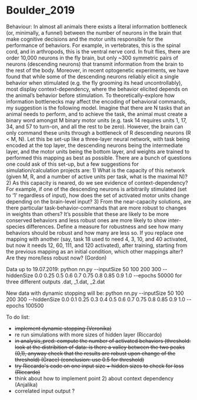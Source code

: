 # Boulder_2019

Behaviour: In almost all animals there exists a literal information bottleneck (or, minimally, a funnel) between the number of neurons in the brain that make cognitive decisions and the motor units responsible for the performance of behaviors.  For example, in vertebrates, this is the spinal cord, and in arthropods, this is the ventral nerve cord.  In fruit flies, there are order 10,000 neurons in the fly brain, but only ~300 symmetric pairs of neurons (descending neurons) that transmit information from the brain to the rest of the body.  Moreover, in recent optogenetic experiments, we have found that while some of the descending neurons reliably elicit a single behavior when stimulated (e.g. the fly grooming its head uncontrollably), most display context-dependency, where the behavior elicited depends on the animal’s behavior before stimulation. To theoretically-explore how information bottlenecks may affect the encoding of behavioral commands, my suggestion is the following model.  Imagine that there are N tasks that an animal needs to perform, and to achieve the task, the animal must create a binary word amongst M binary motor units (e.g. task 14 requires units 1, 17, 34, and 57 to turn-on, and all the rest to be zero).  However, the brain can only command these units through a bottleneck of R descending neurons (R < M, N).  Let this be set-up like a three-layer neural network, with task being encoded at the top layer, the descending neurons being the intermediate layer, and the motor units being the bottom layer, and weights are trained to performed this mapping as best as possible. There are a bunch of questions one could ask of this set-up, but a few suggestions for simulation/calculation projects are: 1) What is the capacity of this network (given M, R, and a number of active units per task, what is the maximal N)? 2) As this capacity is neared, do we see evidence of context-dependency?  For example, if one of the descending neurons is arbitrarily stimulated (set to ‘1’ regardless of input), how does the set of activated motor units change depending on the brain-level input?  3) From the near-capacity solutions, are there particular task-behavior-commands that are more robust to changes in weights than others?  It’s possible that these are likely to be more conserved behaviors and less robust ones are more likely to show inter-species differences. Define a measure for robustness and see how many behaviors should be robust and how many are less so.  If you replace one mapping with another (say, task 18 used to need 4, 3, 10, and 40 activated, but now it needs 12, 60, 111, and 120 activated), after training, starting from the previous mapping as an initial condition, which other mappings alter?  Are they more/less robust now? (Gordon)

Data up to 19.07.2019:
python nn.py --inputSize 50 100 200 300 --hiddenSize 0.0 0.25 0.5 0.6 0.7 0.75 0.8 0.85 0.9 1.0 --epochs 50000
for three different outputs .dat, _1.dat, _2.dat

New data with dynamic stopping will be:
python nn.py --inputSize 50 100 200 300 --hiddenSize 0.0 0.1 0.25 0.3 0.4 0.5 0.6 0.7 0.75 0.8 0.85 0.9 1.0 --epochs 100500

To do list:
- ~~implement dynamic stopping (Veronika)~~ 
- re run simulations with more sizes of hidden layer (Riccardo)
- ~~in analysis_pred: compute the number of activated behaviors (threshold: look at the distribition of data: is there a valley between the two peaks (0,1), anyway check that the results are robust upon change of the threshold) (Grace) (conclusion: use 0.5 for threshold)~~
- ~~try Riccardo's code on one input size + hidden sizes to check for loss (Riccardo)~~
- think about how to implement point 2) about context dependency (Anjalika)
- correlated input output ?


